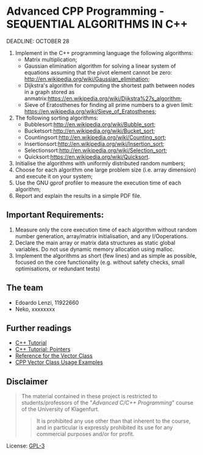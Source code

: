 # Advanced CPP Programming - SEQUENTIAL ALGORITHMS IN C++

DEADLINE: OCTOBER 28

1. Implement in the C++ programming language the following algorithms:
    * Matrix multiplication;
    * Gaussian elimination algorithm for solving a linear system of equations assuming that 
    the pivot element cannot be zero: http://en.wikipedia.org/wiki/Gaussian_elimination;
    * Dijkstra's algorithm for computing the shortest path between nodes in a graph stored as 
    anmatrix:https://en.wikipedia.org/wiki/Dijkstra%27s_algorithm;
    * Sieve of Eratosthenes for finding all prime numbers to a given limit: 
    https://en.wikipedia.org/wiki/Sieve_of_Eratosthenes;
2. The following sorting algorithms:
    * Bubblesort:http://en.wikipedia.org/wiki/Bubble_sort;
    * Bucketsort:http://en.wikipedia.org/wiki/Bucket_sort;
    * Countingsort:http://en.wikipedia.org/wiki/Counting_sort;
    * Insertionsort:http://en.wikipedia.org/wiki/Insertion_sort;
    * Selectionsort:http://en.wikipedia.org/wiki/Selection_sort;
    * Quicksort:https://en.wikipedia.org/wiki/Quicksort.
3. Initialise the algorithms with uniformly distributed random numbers;
4. Choose for each algorithm one large problem size (i.e. array dimension) and execute it on your
system;
5. Use the GNU gprof profiler to measure the execution time of each algorithm;
6. Report and explain the results in a simple PDF file.


## Important Requirements:

1. Measure only the core execution time of each algorithm without random number generation,
array/matrix initialisation, and any I/Ooperations.
2. Declare the main array or matrix data structures as static global variables. Do not use
dynamic memory allocation using malloc.
3. Implement the algorithms as short (few lines) and as simple as possible, focused on the core
functionality (e.g. without safety checks, small optimisations, or redundant tests)


## The team

* Edoardo Lenzi, 11922660
* Neko, xxxxxxxx


## Further readings

* [C++ Tutorial](https://www.cprogramming.com/tutorial/c++-tutorial.html)
* [C++ Tutorial: Pointers](https://www.cprogramming.com/tutorial/lesson6.html)
* [Reference for the Vector Class](https://en.cppreference.com/w/cpp/container/vector)
* [CPP Vector Class Usage Examples](https://www.techiedelight.com/vector-of-vector-cpp/)


## Disclaimer

> The material contained in these project is restricted to students/professors of the "*Advanced C/C++ Programming*" 
course of the University of Klagenfurt.
>> It is prohibited any use other than that inherent to the course, and in particular is expressly prohibited its use 
for any commercial purposes and/or for profit.

License: [GPL-3](https://www.gnu.org/licenses/gpl-3.0.html)